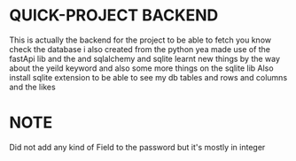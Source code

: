 # QUICK-PROJECT BACKEND

This is actually the backend for the project to be able to fetch you know check the database i also created from the python 
yea made use of the fastApi lib and the and sqlalchemy
and sqlite 
learnt new things by the way
about the yeild keyword and also some more things on the sqlite lib 
Also install sqlite extension to be able to see my db tables and rows and columns and the likes


# NOTE
Did not add any kind of Field to the password but it's mostly in integer 